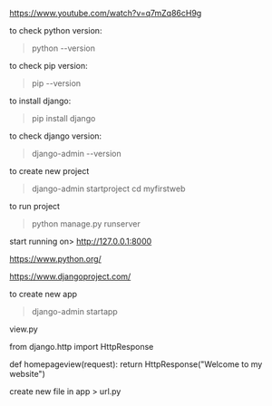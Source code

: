 https://www.youtube.com/watch?v=q7mZq86cH9g

to check python version:
>python --version

to check pip version:
>pip --version

to install django:
>pip install django

to check django version:
>django-admin --version

to create new project 
>django-admin startproject <myfirstweb>
>cd myfirstweb

to run project
>python manage.py runserver

start running on> http://127.0.0.1:8000

https://www.python.org/

https://www.djangoproject.com/

to create new app
>django-admin startapp <mynewapp>


view.py

from django.http import HttpResponse

def homepageview(request):
    return HttpResponse("Welcome to my website")
	
create new file in app > url.py	

